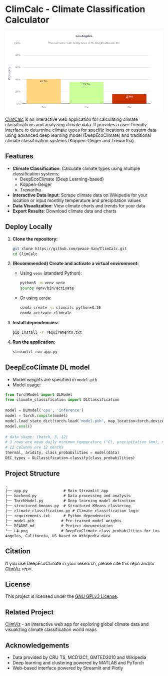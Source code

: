 # ClimCalc - Climate Classification Calculator

![DeepEcoClimate](LA.png)

[ClimCalc](https://climcalc.streamlit.app) is an interactive web application for calculating climate classifications and analyzing climate data. It provides a user-friendly interface to determine climate types for specific locations or custom data using advanced deep learning model (DeepEcoClimate) and traditional climate classification systems (Köppen-Geiger and Trewartha).

## Features

* **Climate Classification**: Calculate climate types using multiple classification systems:
  - DeepEcoClimate (Deep Learning-based)
  - Köppen-Geiger
  - Trewartha
* **Interactive Data Input**: Scrape climate data on Wikipedia for your location or input monthly temperature and precipitation values
* **Data Visualization**: View climate charts and trends for your data
* **Export Results**: Download climate data and charts

## Deploy Locally

1. **Clone the repository:**
   ```bash
   git clone https://github.com/peace-Van/ClimCalc.git
   cd ClimCalc
   ```

2. **(Recommended) Create and activate a virtual environment:**
   * Using `venv` (standard Python):
     ```bash
     python3 -m venv venv
     source venv/bin/activate
     ```
   * Or using `conda`:
     ```bash
     conda create -n climcalc python=3.10
     conda activate climcalc
     ```

3. **Install dependencies:**
   ```bash
   pip install -r requirements.txt
   ```

4. **Run the application:**
   ```bash
   streamlit run app.py
   ```

## DeepEcoClimate DL model

* Model weights are specified in `model.pth`
* Model usage:

```python
from TorchModel import DLModel
from climate_classification import DLClassification

model = DLModel('cpu', 'inference')
model = torch.compile(model)
model.load_state_dict(torch.load('model.pth', map_location=torch.device('cpu')))
model.eval()

# data shape: (batch, 3, 12)
# 3 rows are mean daily minimum temperature (°C), precipitation (mm), mean daily maximum temperature (°C)
# 12 columns are 12 months
thermal, aridity, class_probabilities = model(data)
DEC_types = DLClassification.classify(class_probabilities)
```

## Project Structure

```
.
├── app.py                # Main Streamlit app
├── backend.py            # Data processing and analysis
├── TorchModel.py         # Deep learning model definition
├── structured_kmeans.py  # Structured KMeans clustering
├── climate_classification.py # Climate classification logic
├── requirements.txt      # Python dependencies
├── model.pth            # Pre-trained model weights
└── README.md            # Project documentation
└── LA.png               # DeepEcoClimate class probabilities for Los Angeles, California, US based on Wikipedia data
```

## Citation

If you use DeepEcoClimate in your research, please cite this repo and/or [ClimViz](https://github.com/peace-Van/ClimViz/tree/main) repo.

## License

This project is licensed under the [GNU GPLv3 License](LICENSE).

## Related Project

[ClimViz](https://github.com/peace-Van/ClimViz) - an interactive web app for exploring global climate data and visualizing climate classification world maps

## Acknowledgements

* Data provided by CRU TS, MCD12C1, GMTED2010 and Wikipedia
* Deep learning and clustering powered by MATLAB and PyTorch
* Web-based interface powered by Streamlit and Plotly